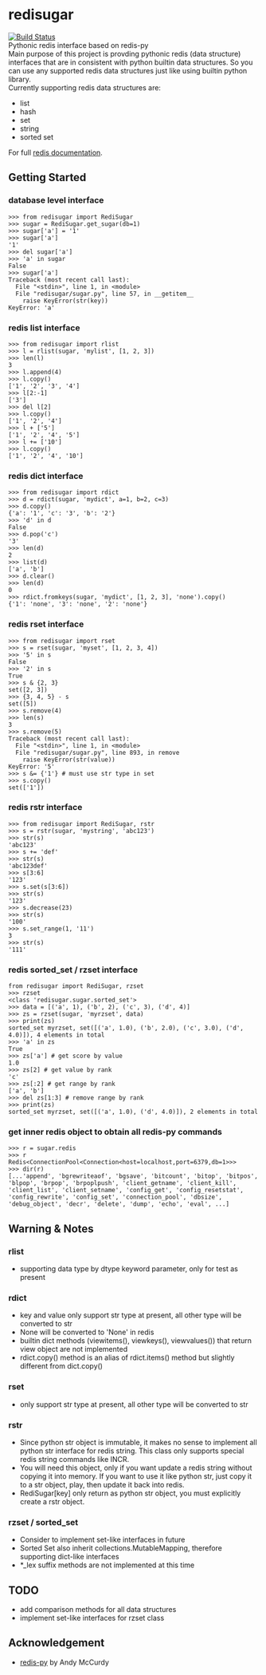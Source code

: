 redisugar
==========
[![Build Status](https://travis-ci.org/pengmeng/redisugar.svg?branch=master)](https://travis-ci.org/pengmeng/redisugar)  
Pythonic redis interface based on redis-py  
Main purpose of this project is provding pythonic redis (data structure) interfaces that are in consistent with
python builtin data structures. So you can use any supported redis data structures just like using builtin python
library.  
Currently supporting redis data structures are:

 - list
 - hash
 - set
 - string
 - sorted set

For full [redis documentation](http://redis.io/documentation).

Getting Started
---------------
### database level interface
```
>>> from redisugar import RediSugar
>>> sugar = RediSugar.get_sugar(db=1)
>>> sugar['a'] = '1'
>>> sugar['a']
'1'
>>> del sugar['a']
>>> 'a' in sugar
False
>>> sugar['a']
Traceback (most recent call last):
  File "<stdin>", line 1, in <module>
  File "redisugar/sugar.py", line 57, in __getitem__
    raise KeyError(str(key))
KeyError: 'a'
```

### redis list interface
```
>>> from redisugar import rlist
>>> l = rlist(sugar, 'mylist', [1, 2, 3])
>>> len(l)
3
>>> l.append(4)
>>> l.copy()
['1', '2', '3', '4']
>>> l[2:-1]
['3']
>>> del l[2]
>>> l.copy()
['1', '2', '4']
>>> l + ['5']
['1', '2', '4', '5']
>>> l += ['10']
>>> l.copy()
['1', '2', '4', '10']
```

### redis dict interface
```
>>> from redisugar import rdict
>>> d = rdict(sugar, 'mydict', a=1, b=2, c=3)
>>> d.copy()
{'a': '1', 'c': '3', 'b': '2'}
>>> 'd' in d
False
>>> d.pop('c')
'3'
>>> len(d)
2
>>> list(d)
['a', 'b']
>>> d.clear()
>>> len(d)
0
>>> rdict.fromkeys(sugar, 'mydict', [1, 2, 3], 'none').copy()
{'1': 'none', '3': 'none', '2': 'none'}
```

### redis rset interface
```
>>> from redisugar import rset
>>> s = rset(sugar, 'myset', [1, 2, 3, 4])
>>> '5' in s
False
>>> '2' in s
True
>>> s & {2, 3}
set([2, 3])
>>> {3, 4, 5} - s
set([5])
>>> s.remove(4)
>>> len(s)
3
>>> s.remove(5)
Traceback (most recent call last):
  File "<stdin>", line 1, in <module>
  File "redisugar/sugar.py", line 893, in remove
    raise KeyError(str(value))
KeyError: '5'
>>> s &= {'1'} # must use str type in set
>>> s.copy()
set(['1'])
```

### redis rstr interface
```
>>> from redisugar import RediSugar, rstr
>>> s = rstr(sugar, 'mystring', 'abc123')
>>> str(s)
'abc123'
>>> s += 'def'
>>> str(s)
'abc123def'
>>> s[3:6]
'123'
>>> s.set(s[3:6])
>>> str(s)
'123'
>>> s.decrease(23)
>>> str(s)
'100'
>>> s.set_range(1, '11')
3
>>> str(s)
'111'
```

### redis sorted_set / rzset interface
```
from redisugar import RediSugar, rzset
>>> rzset
<class 'redisugar.sugar.sorted_set'>
>>> data = [('a', 1), ('b', 2), ('c', 3), ('d', 4)]
>>> zs = rzset(sugar, 'myrzset', data)
>>> print(zs)
sorted_set myrzset, set([('a', 1.0), ('b', 2.0), ('c', 3.0), ('d', 4.0)]), 4 elements in total
>>> 'a' in zs
True
>>> zs['a'] # get score by value
1.0
>>> zs[2] # get value by rank
'c'
>>> zs[:2] # get range by rank
['a', 'b']
>>> del zs[1:3] # remove range by rank
>>> print(zs)
sorted_set myrzset, set([('a', 1.0), ('d', 4.0)]), 2 elements in total
```

### get inner redis object to obtain all redis-py commands
```
>>> r = sugar.redis
>>> r
Redis<ConnectionPool<Connection<host=localhost,port=6379,db=1>>>
>>> dir(r)
[...'append', 'bgrewriteaof', 'bgsave', 'bitcount', 'bitop', 'bitpos',
'blpop', 'brpop', 'brpoplpush', 'client_getname', 'client_kill',
'client_list', 'client_setname', 'config_get', 'config_resetstat',
'config_rewrite', 'config_set', 'connection_pool', 'dbsize',
'debug_object', 'decr', 'delete', 'dump', 'echo', 'eval', ...]
```


Warning & Notes
---------------
### rlist
 - supporting data type by dtype keyword parameter, only for test as present

### rdict
 - key and value only support str type at present, all other type will be converted to str
 - None will be converted to 'None' in redis
 - builtin dict methods (viewitems(), viewkeys(), viewvalues()) that return view object are not implemented
 - rdict.copy() method is an alias of rdict.items() method but slightly different from dict.copy()

### rset
 - only support str type at present, all other type will be converted to str

### rstr
 - Since python str object is immutable, it makes no sense to implement all python str interface for redis
string. This class only supports special redis string commands like INCR.
 - You will need this object, only if you want update a redis string without copying it into memory. If you
want to use it like python str, just copy it to a str object, play, then update it back into redis.
 - RediSugar\[key\] only return as python str object, you must explicitly create a rstr object.

### rzset / sorted_set
 - Consider to implement set-like interfaces in future
 - Sorted Set also inherit collections.MutableMapping, therefore supporting dict-like interfaces
 - *_lex suffix methods are not implemented at this time


TODO
----
 - add comparison methods for all data structures
 - implement set-like interfaces for rzset class


Acknowledgement
---------------
 - [redis-py](https://github.com/andymccurdy/redis-py) by Andy McCurdy
